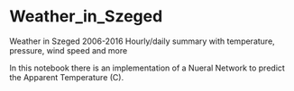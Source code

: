 # Weather_in_Szeged
Weather in Szeged 2006-2016 Hourly/daily summary with temperature, pressure, wind speed and more
<p>In this notebook there is an implementation of a Nueral Network to predict the Apparent Temperature (C).</p>           
